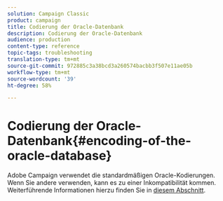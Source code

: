 ```yaml
---
solution: Campaign Classic
product: campaign
title: Codierung der Oracle-Datenbank
description: Codierung der Oracle-Datenbank
audience: production
content-type: reference
topic-tags: troubleshooting
translation-type: tm+mt
source-git-commit: 972885c3a38bcd3a260574bacbb3f507e11ae05b
workflow-type: tm+mt
source-wordcount: '39'
ht-degree: 58%

---
```



# Codierung der Oracle-Datenbank{#encoding-of-the-oracle-database}

Adobe Campaign verwendet die standardmäßigen Oracle-Kodierungen. Wenn Sie andere verwenden, kann es zu einer Inkompatibilität kommen. Weiterführende Informationen hierzu finden Sie in [diesem Abschnitt](../../installation/using/database.md#oracle).
